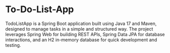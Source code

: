 # To-Do-List-App
TodoListApp is a Spring Boot application built using Java 17 and Maven, designed to manage tasks in a simple and structured way. The project leverages Spring Web for building REST APIs, Spring Data JPA for database interactions, and an H2 in-memory database for quick development and testing.
